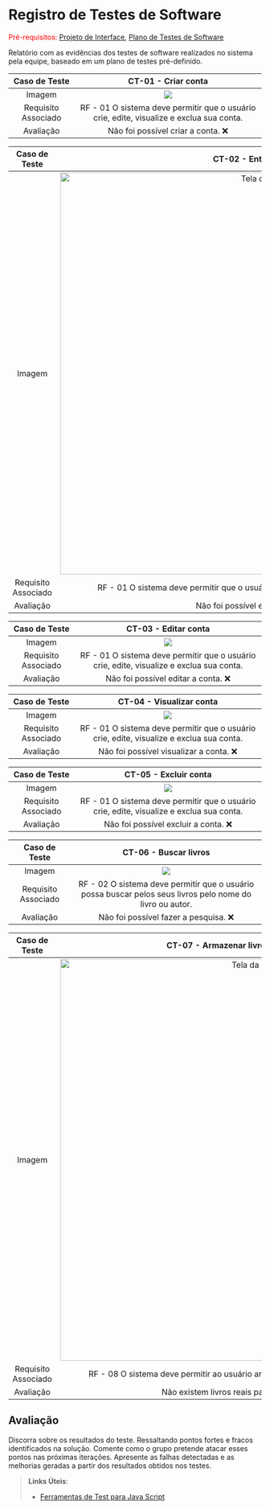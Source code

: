 # Registro de Testes de Software

<span style="color:red">Pré-requisitos: <a href="04-Projeto de Interface.md"> Projeto de Interface</a></span>, <a href="08-Plano de Testes de Software.md"> Plano de Testes de Software</a>

Relatório com as evidências dos testes de software realizados no sistema pela equipe, baseado em um plano de testes pré-definido.

|    Caso de Teste    |                                   CT-01 - Criar conta                                    |
| :-----------------: | :--------------------------------------------------------------------------------------: |
|       Imagem        |                          <img src = "./img/Tela-Cadastro.jpg"/>                          |
| Requisito Associado | RF - 01 O sistema deve permitir que o usuário crie, edite, visualize e exclua sua conta. |
|      Avaliação      |                            Não foi possível criar a conta. ❌                            |

|    Caso de Teste    |                                   CT-02 - Entrar na conta                                    |
| :-----------------: | :--------------------------------------------------------------------------------------: |
|       Imagem        |                                <img src="img/Tela-Login.jpg" alt="Tela de login" title="Tela de login" style="height: 800px;">                          |
| Requisito Associado | RF - 01 O sistema deve permitir que o usuário crie, edite, visualize e exclua sua conta. |
|      Avaliação      |                            Não foi possível entrar na conta. ❌                            |


|    Caso de Teste    |                                   CT-03 - Editar conta                                    |
| :-----------------: | :--------------------------------------------------------------------------------------: |
|       Imagem        |                          <img src = "./img/Tela-Perfil.jpg"/>                          |
| Requisito Associado | RF - 01 O sistema deve permitir que o usuário crie, edite, visualize e exclua sua conta. |
|      Avaliação      |                            Não foi possível editar a conta. ❌                            |

|    Caso de Teste    |                                   CT-04 - Visualizar conta                                    |
| :-----------------: | :--------------------------------------------------------------------------------------: |
|       Imagem        |                          <img src = "./img/Tela-Perfil.jpg"/>                          |
| Requisito Associado | RF - 01 O sistema deve permitir que o usuário crie, edite, visualize e exclua sua conta. |
|      Avaliação      |                            Não foi possível visualizar a conta. ❌                            |

|    Caso de Teste    |                                   CT-05 - Excluir conta                                    |
| :-----------------: | :--------------------------------------------------------------------------------------: |
|       Imagem        |                          <img src = "./img/Tela-Perfil.jpg"/>                          |
| Requisito Associado | RF - 01 O sistema deve permitir que o usuário crie, edite, visualize e exclua sua conta. |
|      Avaliação      |                            Não foi possível excluir a conta. ❌                            |

|    Caso de Teste    |                                   CT-06 - Buscar livros                                   |
| :-----------------: | :--------------------------------------------------------------------------------------: |
|       Imagem        |                          <img src = "./img/Tela-Pesquisa.png"/>                          |
| Requisito Associado | RF - 02 O sistema deve permitir que o usuário possa buscar pelos seus livros pelo nome do livro ou autor. |
|      Avaliação      |                            Não foi possível fazer a pesquisa. ❌                            |

|    Caso de Teste    |                                   CT-07 - Armazenar livros na Estante/Biblioteca                                   |
| :-----------------: | :--------------------------------------------------------------------------------------: |
|       Imagem        |                                <img src="img/Tela-Biblioteca.jpg" alt="Tela da Biblioteca" title="Tela da Biblioteca" style="height: 800px;">                          |
| Requisito Associado | RF - 08 O sistema deve permitir ao usuário armazenar os livros em uma Estante/Biblioteca. |
|      Avaliação      |                           Não existem livros reais para serem armazenados. ❌                            |


## Avaliação

Discorra sobre os resultados do teste. Ressaltando pontos fortes e fracos identificados na solução. Comente como o grupo pretende atacar esses pontos nas próximas iterações. Apresente as falhas detectadas e as melhorias geradas a partir dos resultados obtidos nos testes.

> **Links Úteis**:
>
> - [Ferramentas de Test para Java Script](https://geekflare.com/javascript-unit-testing/)
